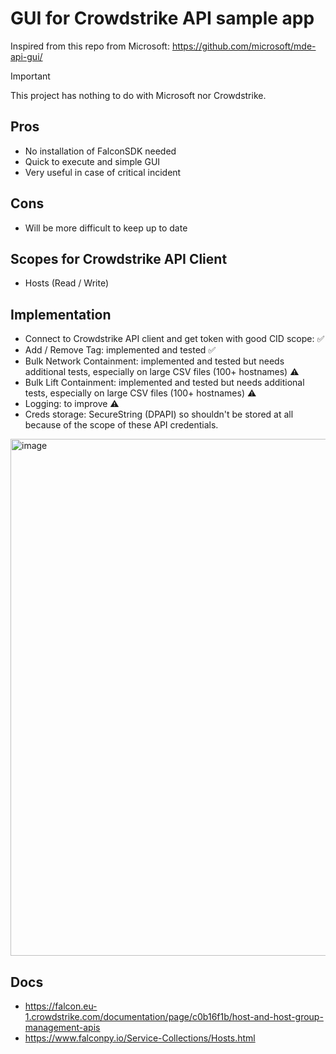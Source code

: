 # GUI for Crowdstrike API sample app

Inspired from this repo from Microsoft: https://github.com/microsoft/mde-api-gui/

> [!IMPORTANT]
> This project has nothing to do with Microsoft nor Crowdstrike.

## Pros

- No installation of FalconSDK needed
- Quick to execute and simple GUI
- Very useful in case of critical incident

## Cons

- Will be more difficult to keep up to date

## Scopes for Crowdstrike API Client

- Hosts (Read / Write)

## Implementation

- Connect to Crowdstrike API client and get token with good CID scope: ✅
- Add / Remove Tag: implemented and tested ✅
- Bulk Network Containment: implemented and tested but needs additional tests, especially on large CSV files (100+ hostnames) ⚠️
- Bulk Lift Containment: implemented and tested but needs additional tests, especially on large CSV files (100+ hostnames) ⚠️
- Logging: to improve ⚠️
- Creds storage: SecureString (DPAPI) so shouldn't be stored at all because of the scope of these API credentials.

<img width="947" height="827" alt="image" src="https://github.com/user-attachments/assets/53e8c60f-fa5c-4349-9676-c7180be3b9fc" />

## Docs

- https://falcon.eu-1.crowdstrike.com/documentation/page/c0b16f1b/host-and-host-group-management-apis
- https://www.falconpy.io/Service-Collections/Hosts.html

